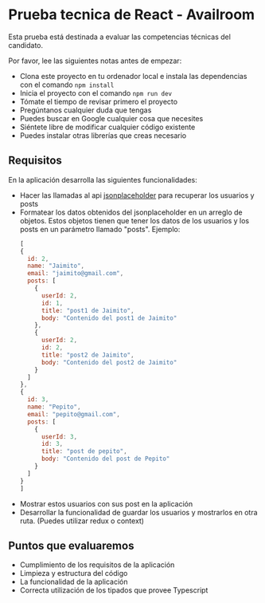 # Prueba tecnica de React - Availroom

Esta prueba está destinada a evaluar las competencias técnicas del candidato.

Por favor, lee las siguientes notas antes de empezar:

- Clona este proyecto en tu ordenador local e instala las dependencias con el comando `npm install`
- Inicia el proyecto con el comando `npm run dev`
- Tómate el tiempo de revisar primero el proyecto
- Pregúntanos cualquier duda que tengas
- Puedes buscar en Google cualquier cosa que necesites
- Siéntete libre de modificar cualquier código existente
- Puedes instalar otras librerías que creas necesario

## Requisitos

En la aplicación desarrolla las siguientes funcionalidades:

- Hacer las llamadas al api [jsonplaceholder](https://jsonplaceholder.typicode.com/) para recuperar los usuarios y posts
- Formatear los datos obtenidos del jsonplaceholder en un arreglo de objetos. Estos objetos tienen que tener los datos de los usuarios y los posts en un parámetro llamado "posts". Ejemplo:
  ```javascript
  [
  {
    id: 2,
    name: "Jaimito",
    email: "jaimito@gmail.com",
    posts: [
      {
        userId: 2,
        id: 1,
        title: "post1 de Jaimito",
        body: "Contenido del post1 de Jaimito"
      },
      {
        userId: 2,
        id: 2,
        title: "post2 de Jaimito",
        body: "Contenido del post2 de Jaimito"
      }
    ]
  },
  {
    id: 3,
    name: "Pepito",
    email: "pepito@gmail.com",
    posts: [
      {
        userId: 3,
        id: 3,
        title: "post de pepito",
        body: "Contenido del post de Pepito"
      }
    ]
  }
  ]
  ```
- Mostrar estos usuarios con sus post en la aplicación
- Desarrollar la funcionalidad de guardar los usuarios y mostrarlos en otra ruta. (Puedes utilizar redux o context)

## Puntos que evaluaremos

- Cumplimiento de los requisitos de la aplicación
- Limpieza y estructura del código
- La funcionalidad de la aplicación
- Correcta utilización de los tipados que provee Typescript

